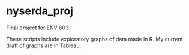 # nyserda_proj
Final project for ENV 603

These scripts include exploratory graphs of data made in R. 
My current draft of graphs are in Tableau.
